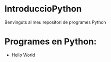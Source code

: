 # IntroduccioPython
Benvinguts al meu repositori de programes Python

# Programes en Python: 

- [Hello World](Hello_world.py)
